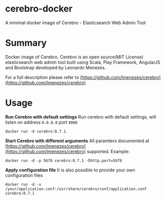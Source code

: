 # cerebro-docker
A minimal docker image of Cerebro - Elasticsearch Web Admin Tool

# Summary

Docker image of Cerebro. Cerebro is an open source(MIT License) elasticsearch web admin tool built using Scala, Play Framework, AngularJS and Bootstrap developed by Leonardo Menezes.

For a full description please refer to [https://github.com/lmenezes/cerebro](https://github.com/lmenezes/cerebro)

# Usage

**Run Cerebro with default settings**
Run cerebro with default settings, will listen on address `0.0.0.0` port `9000`

```
docker run -d cerebro:0.7.1
```
**Start Cerebro with different arguments**
All paramters documented at [https://github.com/lmenezes/cerebro](https://github.com/lmenezes/cerebro) supported.
Example:
```
docker run -d -p 5678 cerebro:0.7.1 -Dhttp.port=5678
```


**Apply configuration file**
It is also possible to provide your own configuration files
```
docker run -d -v /your/application.conf:/usr/share/cerebro/conf/application.conf cerebro:0.7.1
```


